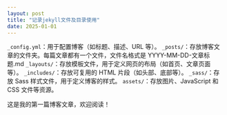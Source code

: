 ```yaml
---
layout: post
title: "记录jekyll文件及目录使用"
date: 2025-01-01
---
```


`_config.yml`：用于配置博客（如标题、描述、URL 等）。
`_posts/`：存放博客文章的文件夹。每篇文章都有一个文件，文件名格式是 YYYY-MM-DD-文章标题.md
`_layouts/`：存放模板文件，用于定义网页的布局（如首页、文章页面等）。
`_includes/`：存放可复用的 HTML 片段（如头部、底部等）。
`_sass/`：存放 Sass 样式文件，用于定义博客的样式。
`assets/`：存放图片、JavaScript 和 CSS 文件等资源。





这是我的第一篇博客文章，欢迎阅读！

